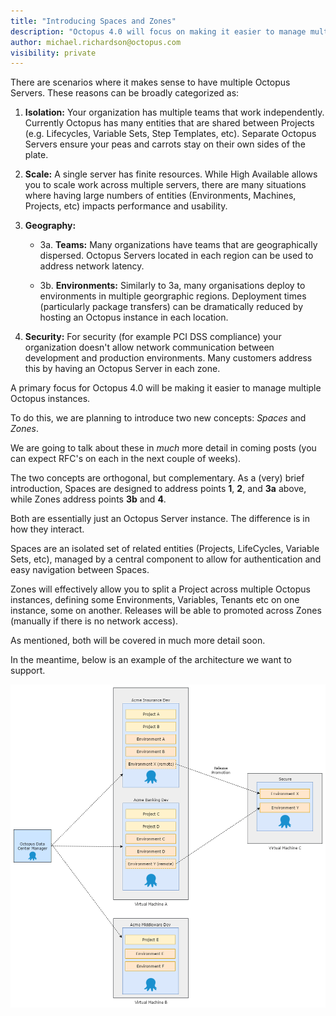 ```yaml
---
title: "Introducing Spaces and Zones"
description: "Octopus 4.0 will focus on making it easier to manage multiple Octopus instances. As part of that, we are introducing two new concepts: Spaces and Zones" 
author: michael.richardson@octopus.com
visibility: private
---
```


There are scenarios where it makes sense to have multiple Octopus Servers. These reasons can be broadly categorized as:

1. **Isolation:** Your organization has multiple teams that work independently. Currently Octopus has many entities that are shared between Projects (e.g. Lifecycles, Variable Sets, Step Templates, etc). Separate Octopus Servers ensure your peas and carrots stay on their own sides of the plate. 

2. **Scale:** A single server has finite resources. While High Available allows you to scale work across multiple servers, there are many situations where having large numbers of entities (Environments, Machines, Projects, etc) impacts performance and usability.    

3. **Geography:** 
    - 3a. **Teams:** Many organizations have teams that are geographically dispersed. Octopus Servers located in each region can be used to address network latency. 

     - 3b. **Environments:** Similarly to 3a, many organisations deploy to environments in multiple georgraphic regions.  Deployment times (particularly package transfers) can be dramatically reduced by hosting an Octopus instance in each location. 

4. **Security:** For security (for example PCI DSS compliance) your organization doesn't allow network communication between development and production environments. Many customers address this by having an Octopus Server in each zone. 


A primary focus for Octopus 4.0 will be making it easier to manage multiple Octopus instances.

To do this, we are planning to introduce two new concepts: _Spaces_ and _Zones_. 

We are going to talk about these in _much_ more detail in coming posts (you can expect RFC's on each in the next couple of weeks). 

The two concepts are orthogonal, but complementary. As a (very) brief introduction, Spaces are designed to address points **1**, **2**, and **3a** above, while Zones address points **3b** and **4**.

Both are essentially just an Octopus Server instance. The difference is in how they interact. 

Spaces are an isolated set of related entities (Projects, LifeCycles, Variable Sets, etc), managed by a central component to allow for authentication and easy navigation between Spaces. 

Zones will effectively allow you to split a Project across multiple Octopus instances, defining some Environments, Variables, Tenants etc on one instance, some on another. Releases will be able to promoted across Zones (manually if there is no network access). 

As mentioned, both will be covered in much more detail soon. 

In the meantime, below is an example of the architecture we want to support.

![Spaces and Zones example architecture](spaces-and-zones-architecture.png)